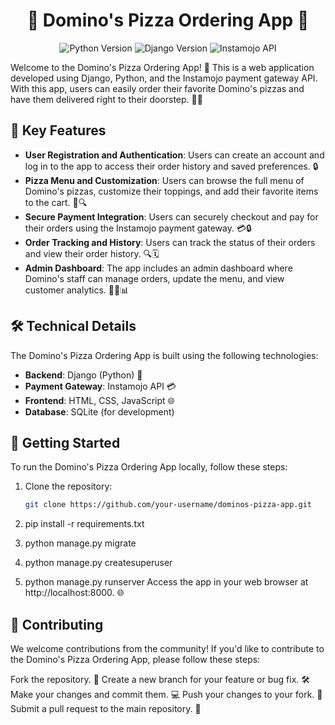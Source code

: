 <h1 align="center">🍕 Domino's Pizza Ordering App 🍕</h1>

<p align="center">
  <img src="https://img.shields.io/badge/Python-3.9-blue?style=for-the-badge&logo=python&logoColor=white" alt="Python Version">
  <img src="https://img.shields.io/badge/Django-3.2-green?style=for-the-badge&logo=django&logoColor=white" alt="Django Version">
  <img src="https://img.shields.io/badge/Instamojo-API-orange?style=for-the-badge&logo=instamojo&logoColor=white" alt="Instamojo API">
</p>

Welcome to the Domino's Pizza Ordering App! 🙌 This is a web application developed using Django, Python, and the Instamojo payment gateway API. With this app, users can easily order their favorite Domino's pizzas and have them delivered right to their doorstep. 🍕🚚

<h2>🔑 Key Features</h2>

- **User Registration and Authentication**: Users can create an account and log in to the app to access their order history and saved preferences. 🔒
- **Pizza Menu and Customization**: Users can browse the full menu of Domino's pizzas, customize their toppings, and add their favorite items to the cart. 🍕🔍
- **Secure Payment Integration**: Users can securely checkout and pay for their orders using the Instamojo payment gateway. 💳🔒
- **Order Tracking and History**: Users can track the status of their orders and view their order history. 🔍🗓️
- **Admin Dashboard**: The app includes an admin dashboard where Domino's staff can manage orders, update the menu, and view customer analytics. 🧑‍💻📊

<h2>🛠️ Technical Details</h2>

The Domino's Pizza Ordering App is built using the following technologies:

- **Backend**: Django (Python) 🐍
- **Payment Gateway**: Instamojo API 💳
- **Frontend**: HTML, CSS, JavaScript 🌐
- **Database**: SQLite (for development)

<h2>🚀 Getting Started</h2>

To run the Domino's Pizza Ordering App locally, follow these steps:

1. Clone the repository:

   ```bash
   git clone https://github.com/your-username/dominos-pizza-app.git
2. pip install -r requirements.txt
3. python manage.py migrate
4. python manage.py createsuperuser
5. python manage.py runserver
Access the app in your web browser at http://localhost:8000. 🌐

<h2>🤝 Contributing</h2>
We welcome contributions from the community! If you'd like to contribute to the Domino's Pizza Ordering App, please follow these steps:

Fork the repository. 🍴
Create a new branch for your feature or bug fix. 🛠️
Make your changes and commit them. 💻
Push your changes to your fork. 🚀
Submit a pull request to the main repository. 🤝


